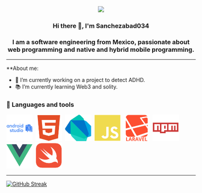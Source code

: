 <div id="header" align="center">
  <img src="https://media.giphy.com/media/2IudUHdI075HL02Pkk/giphy.gif" width="200"/>
  <h3>Hi there 👋, I'm Sanchezabad034</h3>
  <h3>I am a software engineering from Mexico, passionate about web programming and native and hybrid mobile programming.</h3>
</div>
<hr>


**About me: 

- 🔭 I’m currently working on a project to detect ADHD.
- 📚 I’m currently learning Web3 and solity.

<div align="left">
  <h3>🔨 Languages and tools</h3>
  <div>
    <img src="https://github.com/devicons/devicon/blob/master/icons/androidstudio/androidstudio-plain-wordmark.svg" title="Android Studio" alt="Android Studio" width="70" height="70">&nbsp;
    <img src="https://github.com/devicons/devicon/blob/master/icons/html5/html5-plain.svg" title="Html" alt="Html" width="70" height="70">&nbsp;
    <img src="https://github.com/devicons/devicon/blob/master/icons/dart/dart-original.svg" title="dart" alt="dart" width="70" height="70">&nbsp;
    <img src="https://github.com/devicons/devicon/blob/master/icons/javascript/javascript-plain.svg" title="JS" alt="JS" width="70" height="70">&nbsp;
    <img src="https://github.com/devicons/devicon/blob/master/icons/laravel/laravel-plain-wordmark.svg" title="Laravel" alt="Laravel" width="70" height="70">&nbsp;
    <img src="https://github.com/devicons/devicon/blob/master/icons/npm/npm-original-wordmark.svg" title="npm" alt="npm" width="70" height="70">&nbsp;
    <img src="https://github.com/devicons/devicon/blob/master/icons/vuejs/vuejs-original.svg" title="vscode" alt="vscode" width="70" height="70">&nbsp;
    <img src="https://github.com/devicons/devicon/blob/master/icons/swift/swift-original.svg" title="Html" alt="Html" width="70" height="70">&nbsp;
    
  </div>

  <hr>

[![GitHub Streak](http://github-readme-streak-stats.herokuapp.com?user=sanchezabad034&theme=dark&exclude_days=Sun%2CSat)](https://git.io/streak-stats)
